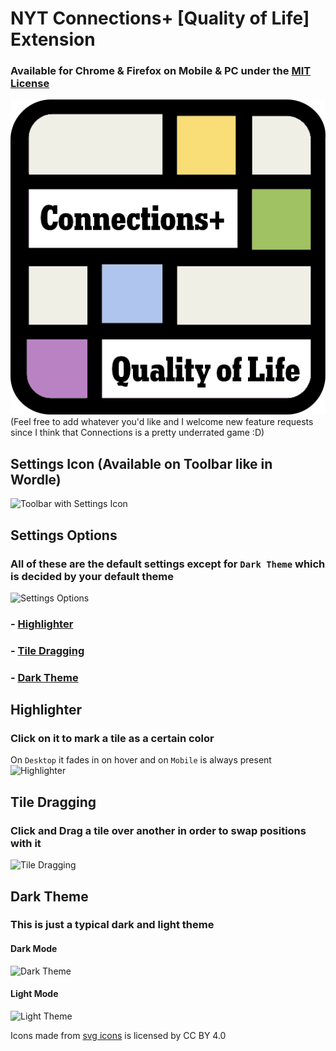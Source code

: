 # NYT Connections+ [Quality of Life] Extension
### Available for Chrome & Firefox on Mobile & PC under the [MIT License](https://github.com/RandomGamingDev/NYT-Connections-Quality-of-Life-Extension/blob/main/LICENSE)
![Thumbnail](icons/icon-512.png) <br/>
(Feel free to add whatever you'd like and I welcome new feature requests since I think that Connections is a pretty underrated game :D)

## Settings Icon (Available on Toolbar like in Wordle)
![Toolbar with Settings Icon](https://github.com/user-attachments/assets/4bc5defe-23cb-47d6-8e02-e23f86c21cff)

## Settings Options
### All of these are the default settings except for `Dark Theme` which is decided by your default theme
![Settings Options](https://github.com/user-attachments/assets/7c8d0c72-8acc-43f7-ab4b-d76ce83b64f4) <br/>
### - [Highlighter](https://github.com/RandomGamingDev/NYT-Connections-Quality-of-Life-Extension/new/main?filename=README.md#highlighter)
### - [Tile Dragging](https://github.com/RandomGamingDev/NYT-Connections-Quality-of-Life-Extension/new/main?filename=README.md#tile-dragging)
### - [Dark Theme](https://github.com/RandomGamingDev/NYT-Connections-Quality-of-Life-Extension/new/main?filename=README.md#this-is-just-a-typical-dark-and-light-theme)

## Highlighter
### Click on it to mark a tile as a certain color
On `Desktop` it fades in on hover and on `Mobile` is always present <br/>
![Highlighter](https://github.com/user-attachments/assets/50ac81c3-331d-4bde-9769-2e3e71310a69)

## Tile Dragging
### Click and Drag a tile over another in order to swap positions with it
![Tile Dragging](https://github.com/user-attachments/assets/0f16b67a-e577-4fa5-a233-46ba78e4fbdf)

## Dark Theme
### This is just a typical dark and light theme
#### Dark Mode
![Dark Theme](https://github.com/user-attachments/assets/833f99df-9f57-4078-980f-5a1f2a22ff18) <br/>
#### Light Mode
![Light Theme](https://github.com/user-attachments/assets/0b9d4c81-e5e9-4557-81c9-cc81dab18da8)

<div>Icons made from <a href="https://www.onlinewebfonts.com/icon">svg icons</a> is licensed by CC BY 4.0</div>
